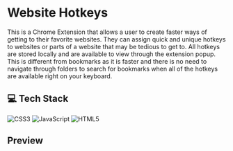 # Website Hotkeys

This is a Chrome Extension that allows a user to create faster ways of getting to their favorite websites. They can assign quick and unique hotkeys to websites or parts of a website that may be tedious to get to. All hotkeys are stored locally and are available to view through the extension popup. This is different from bookmarks as it is faster and there is no need to navigate through folders to search for bookmarks when all of the hotkeys are available right on your keyboard.

## 💻 Tech Stack
![CSS3](https://img.shields.io/badge/css3-%231572B6.svg?style=for-the-badge&logo=css3&logoColor=white) 
![JavaScript](https://img.shields.io/badge/javascript-%23323330.svg?style=for-the-badge&logo=javascript&logoColor=%23F7DF1E) 
![HTML5](https://img.shields.io/badge/html5-%23E34F26.svg?style=for-the-badge&logo=html5&logoColor=white) 

## Preview
